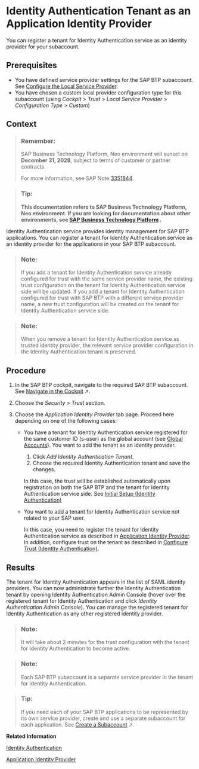 <!-- loiod3df5b457d0c43fca117da0dc14e2f0d -->

# Identity Authentication Tenant as an Application Identity Provider

You can register a tenant for Identity Authentication service as an identity provider for your subaccount.



## Prerequisites

-   You have defined service provider settings for the SAP BTP subaccount. See [Configure the Local Service Provider](application-identity-provider-dc61853.md#loiodcdfe339f94947bc96508daa686cc56d).
-   You have chosen a custom local provider configuration type for this subaccount \(using *Cockpit* \> *Trust* \> *Local Service Provider* \> *Configuration Type* \> *Custom*\)



## Context

> ### Remember:  
> SAP Business Technology Platform, Neo environment will sunset on **December 31, 2028**, subject to terms of customer or partner contracts.
> 
> For more information, see SAP Note [3351844](https://me.sap.com/notes/3351844).

> ### Tip:  
> **This documentation refers to SAP Business Technology Platform, Neo environment. If you are looking for documentation about other environments, see [SAP Business Technology Platform](https://help.sap.com/docs/btp/sap-business-technology-platform/sap-business-technology-platform?version=Cloud) .**

Identity Authentication service provides identity management for SAP BTP applications. You can register a tenant for Identity Authentication service as an identity provider for the applications in your SAP BTP subaccount.

> ### Note:  
> If you add a tenant for Identity Authentication service already configured for trust with the same service provider name, the existing trust configuration on the tenant for Identity Authentication service side will be updated. If you add a tenant for Identity Authentication configured for trust with SAP BTP with a different service provider name, a new trust configuration will be created on the tenant for Identity Authentication service side.

> ### Note:  
> When you remove a tenant for Identity Authentication service as trusted identity provider, the relevant service provider configuration in the Identity Authentication tenant is preserved.



## Procedure

1.  In the SAP BTP cockpit, navigate to the required SAP BTP subaccount. See [Navigate in the Cockpit](https://help.sap.com/viewer/65de2977205c403bbc107264b8eccf4b/Cloud/en-US/0874895f1f78459f9517da55a11ffebd.html "Learn how to navigate to your global accounts, directories, and subaccounts in the SAP BTP cockpit.") :arrow_upper_right:.

2.  Choose the *Security* \> *Trust* section.

3.  Choose the *Application Identity Provider* tab page. Proceed here depending on one of the following cases:

    -   You have a tenant for Identity Authentication service registered for the same customer ID \(s-user\) as the global account \(see [Global Accounts](../10-concepts-neo/account-model-722a475.md#loio9b7d44f92eec44a6ae87129c02aeec0d)\). You want to add the tenant as an identity provider.

        1.  Click *Add Identity Authentication Tenant*.
        2.  Choose the required Identity Authentication tenant and save the changes.

        In this case, the trust will be established automatically upon registration on both the SAP BTP and the tenant for Identity Authentication service side. See [Initial Setup \(Identity Authentication\)](https://help.sap.com/viewer/6d6d63354d1242d185ab4830fc04feb1/Cloud/en-US/31af7da133874e199a7df1d42905241b.html)

    -   You want to add a tenant for Identity Authentication service not related to your SAP user.

        In this case, you need to register the tenant for Identity Authentication service as described in [Application Identity Provider](application-identity-provider-dc61853.md#loiodc618538d97610148155d97dcd123c24). In addition, configure trust on the tenant as described in [Configure Trust \(Identity Authentication\)](https://help.sap.com/viewer/6d6d63354d1242d185ab4830fc04feb1/Cloud/en-US/f96e4c5930a94d1ba117e05a3f3c30fc.html).





## Results

The tenant for Identity Authentication appears in the list of SAML identity providers. You can now administrate further the Identity Authentication tenant by opening Identity Authentication Admin Console \(hover over the registered tenant for Identity Authentication and click *Identity Authentication Admin Console*\). You can manage the registered tenant for Identity Authentication as any other registered identity provider.

> ### Note:  
> It will take about 2 minutes for the trust configuration with the tenant for Identity Authentication to become active.

> ### Note:  
> Each SAP BTP subaccount is a separate service provider in the tenant for Identity Authentication.

> ### Tip:  
> If you need each of your SAP BTP applications to be represented by its own service provider, create and use a separate subaccount for each application. See [Create a Subaccount](https://help.sap.com/viewer/65de2977205c403bbc107264b8eccf4b/Cloud/en-US/05280a123d3044ae97457a25b3013918.html "Create subaccounts in your global account using the SAP BTP cockpit.") :arrow_upper_right:.

**Related Information**  


[Identity Authentication](https://help.sap.com/viewer/6d6d63354d1242d185ab4830fc04feb1/Cloud/en-US/d17a116432d24470930ebea41977a888.html)

[Application Identity Provider](application-identity-provider-dc61853.md#loiodc618538d97610148155d97dcd123c24 "The application identity provider supplies the user base for your applications. For example, you can use your corporate identity provider for your applications. This is called identity federation. SAP BTP supports Security Assertion Markup Language (SAML) 2.0 for identity federation.")


